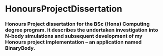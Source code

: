 # HonoursProjectDissertation
### Honours Project dissertation for the BSc (Hons) Computing degree program. It describes the undertaken investigation into N-body simulations and subsequent development of my Honours project implementation – an application named BinaryBody.
